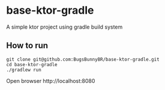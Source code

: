 # base-ktor-gradle
A simple ktor project using gradle build system

## How to run
```shell
git clone git@github.com:BugsBunnyBR/base-ktor-gradle.git
cd base-ktor-gradle
./gradlew run
```

Open browser http://localhost:8080

